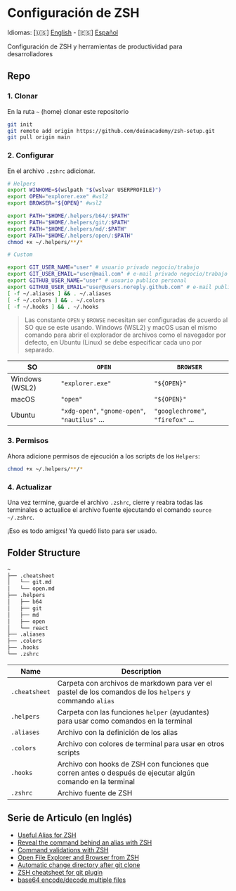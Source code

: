 # Configuración de ZSH

Idiomas: [🇺🇸] [English](README.md) - [🇪🇸] [Español](README.ES.md)

Configuración de ZSH y herramientas de productividad para desarrolladores

## Repo

### 1. Clonar

En la ruta `~` (home) clonar este repositorio

```bash
git init
git remote add origin https://github.com/deinacademy/zsh-setup.git
git pull origin main
```

### 2. Configurar

En el archivo `.zshrc` adicionar.

```bash
# Helpers
export WINHOME=$(wslpath "$(wslvar USERPROFILE)")
export OPEN="explorer.exe" #wsl2
export BROWSER="${OPEN}" #wsl2

export PATH="$HOME/.helpers/b64/:$PATH"
export PATH="$HOME/.helpers/git/:$PATH"
export PATH="$HOME/.helpers/md/:$PATH"
export PATH="$HOME/.helpers/open/:$PATH"
chmod +x ~/.helpers/**/*

# Custom

export GIT_USER_NAME="user" # usuario privado negocio/trabajo
export GIT_USER_EMAIL="user@mail.com" # e-mail privado negocio/trabajo
export GITHUB_USER_NAME="user" # usuario publico personal 
export GITHUB_USER_EMAIL="user@users.noreply.github.com" # e-mail publico personal 
[ -f ~/.aliases ] && . ~/.aliases
[ -f ~/.colors ] && . ~/.colors
[ -f ~/.hooks ] && . ~/.hooks
```

> Las constante `OPEN` y `BROWSE` necesitan ser configuradas de acuerdo al SO que se este usando. Windows (WSL2) y macOS usan el mismo comando para abrir el explorador de archivos como el navegador por defecto, en Ubuntu (Linux) se debe especificar cada uno por separado.

|SO|`OPEN`|`BROWSER`|
|---|---|---|
|Windows (WSL2)|`"explorer.exe"`|`"${OPEN}"`|
|macOS|`"open"`|`"${OPEN}"`|
|Ubuntu|`"xdg-open"`, `"gnome-open"`, `"nautilus"` ...|`"googlechrome"`, `"firefox"` ...|

### 3. Permisos

Ahora adicione permisos de ejecución a los scripts de los `Helpers`:

```bash
chmod +x ~/.helpers/**/*
```

### 4. Actualizar

Una vez termine, guarde el archivo `.zshrc`, cierre y reabra todas las terminales o actualice el archivo fuente ejecutando el comando `source ~/.zshrc`.

¡Eso es todo amigxs! Ya quedó listo para ser usado.

## Folder Structure

```bash
~
├── .cheatsheet
│   └── git.md
│   └── open.md
├── .helpers
│   ├── b64
│   ├── git
│   ├── md
│   ├── open
│   └── react
├── .aliases
├── .colors
├── .hooks
└── .zshrc
```

|Name|Description|
|---|---|
|`.cheatsheet`| Carpeta con archivos de markdown para ver el pastel de los comandos de los `helpers` y commando `alias`|
|`.helpers`| Carpeta con las funciones `helper` (ayudantes) para usar como comandos en la terminal |
|`.aliases`| Archivo con la definición de los alias |
|`.colors`| Archivo con colores de terminal para usar en otros scripts |
|`.hooks`| Archivo con hooks de ZSH con funciones que corren antes o después de ejecutar algún comando en la terminal |
|`.zshrc`| Archivo fuente de ZSH |

## Serie de Articulo (en Inglés)

- [Useful Alias for ZSH](https://dev.to/equiman/useful-alias-for-zsh-1j8b)
- [Reveal the command behind an alias with ZSH](https://dev.to/equiman/reveal-the-command-behind-an-alias-with-zsh-4d96)
- [Command validations with ZSH](https://dev.to/equiman/command-validations-with-zsh-2boa)
- [Open File Explorer and Browser from ZSH](https://dev.to/equiman/open-file-explorer-and-browser-mbb)
- [Automatic change directory after git clone](https://dev.to/equiman/automatic-change-directory-after-git-clone-8ei)
- [ZSH cheatsheet for git plugin](https://dev.to/equiman/zsh-cheatsheet-for-git-plugin-1f6a)
- [base64 encode/decode multiple files](https://dev.to/equiman/base64-encode-decode-multiple-files-2ol1)
